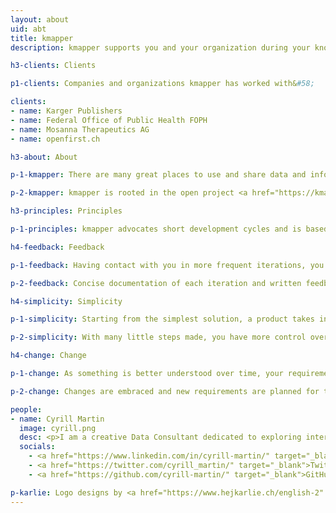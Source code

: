 ```yaml
---
layout: about
uid: abt
title: kmapper
description: kmapper supports you and your organization during your knowledge project and is based on the principles of feedback, simplicity, and change

h3-clients: Clients

p1-clients: Companies and organizations kmapper has worked with&#58;

clients:
- name: Karger Publishers
- name: Federal Office of Public Health FOPH
- name: Mosanna Therapeutics AG
- name: openfirst.ch

h3-about: About

p-1-kmapper: There are many great places to use and share data and information from your domain of knowledge. Technology is just a tool to do so. kmapper is a one-person company dedicated to helping you curate, organize and publish your data and information. kmapper's favorite place to do so is the web and web technologies are the best tools for this.

p-2-kmapper: kmapper is rooted in the open project <a href="https://kmapper.org" target="_blank">kmapper.org</a>. A tool making use of open access research articles to visualize subjects in an interdisciplinary context.

h3-principles: Principles

p-1-principles: kmapper advocates short development cycles and is based on the principles of <b>Feedback</b>, <b>Simplicity</b>, and <b>Change</b>.

h4-feedback: Feedback

p-1-feedback: Having contact with you in more frequent iterations, you get a clear insight into what is being developed. You can give feedback and steer the development as needed.

p-2-feedback: Concise documentation of each iteration and written feedback avoids costly meetings.

h4-simplicity: Simplicity

p-1-simplicity: Starting from the simplest solution, a product takes into account the current requirements.

p-2-simplicity: With many little steps made, you have more control over the development process and the product being developed.

h4-change: Change

p-1-change: As something is better understood over time, your requirements might change.

p-2-change: Changes are embraced and new requirements are planned for the next iteration.

people:
- name: Cyrill Martin
  image: cyrill.png
  desc: <p>I am a creative Data Consultant dedicated to exploring interdisciplinary perspectives on information retrieval and knowledge transfer - skilled in structuring data and content for humans and machines.</p><p>I've worked in research and publishing environments before founding kmapper GmbH. You can have a look at my CV here&#58; <a href="https://cyrill-martin.github.io/" target="_blank">cyrill-martin.github.io</a></p>
  socials:
    - <a href="https://www.linkedin.com/in/cyrill-martin/" target="_blank">LinkedIn</a>
    - <a href="https://twitter.com/cyrill_martin/" target="_blank">Twitter</a>
    - <a href="https://github.com/cyrill-martin/" target="_blank">GitHub</a>

p-karlie: Logo designs by <a href="https://www.hejkarlie.ch/english-2" target="_blank">Karlie GmbH</a>.
---
```


